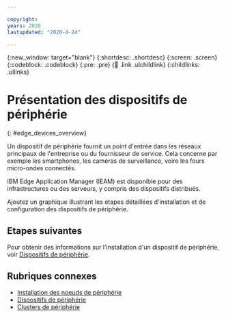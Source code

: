 ```yaml
---

copyright:
years: 2020
lastupdated: "2020-4-24"

---
```


{:new_window: target="blank"}
{:shortdesc: .shortdesc}
{:screen: .screen}
{:codeblock: .codeblock}
{:pre: .pre}
{:child: .link .ulchildlink}
{:childlinks: .ullinks}

# Présentation des dispositifs de périphérie
{: #edge_devices_overview}

Un dispositif de périphérie fournit un point d'entrée dans les réseaux principaux de l'entreprise ou du fournisseur de service. Cela concerne par exemple les smartphones, les caméras de surveillance, voire les fours micro-ondes connectés.

IBM Edge Application Manager (IEAM) est disponible pour des infrastructures ou des serveurs, y compris des dispositifs distribués.

Ajoutez un graphique illustrant les étapes détaillées d'installation et de configuration des dispositifs de périphérie. 

## Etapes suivantes

Pour obtenir des informations sur l'installation d'un dispositif de périphérie, voir [Dispositifs de périphérie](../developing/edge_devices.md).

## Rubriques connexes

* [Installation des noeuds de périphérie](installing_edge_nodes.md)
* [Dispositifs de périphérie](../developing/edge_devices.md)
* [Clusters de périphérie](../developing/edge_clusters.md)
